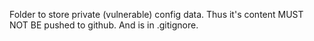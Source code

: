 Folder to store private (vulnerable) config data. Thus it's content MUST NOT BE pushed to github. And is in .gitignore.

